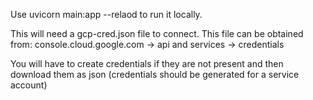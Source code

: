 Use uvicorn main:app --relaod to run it locally.

This will need a gcp-cred.json file to connect. This file can be obtained from:
console.cloud.google.com -> api and services -> credentials

You will have to create credentials if they are not present and then download them as json
(credentials should be generated for a service account)
